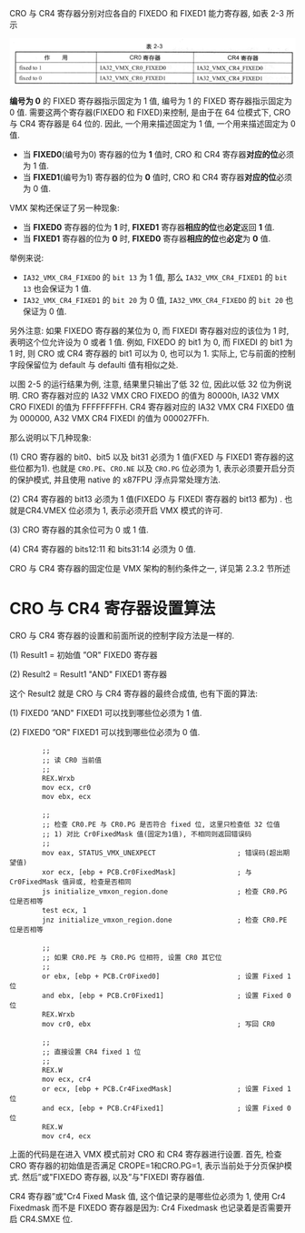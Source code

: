 
CRO 与 CR4 寄存器分别对应各自的 FIXEDO 和 FIXED1 能力寄存器, 如表 2-3 所示

![2021-03-17-10-51-29.png](./images/2021-03-17-10-51-29.png)

**编号为 0** 的 FIXED 寄存器指示固定为 1 值, 编号为 1 的 FIXED 寄存器指示固定为 0 值. 需要这两个寄存器(FIXEDO 和 FIXED)来控制, 是由于在 64 位模式下, CRO 与 CR4 寄存器是 64 位的. 因此, 一个用来描述固定为 1 值, 一个用来描述固定为 0 值. 

* 当 **FIXED0**(编号为0) 寄存器的位为 **1** 值时, CRO 和 CR4 寄存器**对应的位**必须为 1 值. 
* 当 **FIXED1**(编号为1) 寄存器的位为 **0** 值时, CRO 和 CR4 寄存器**对应的位**必须为 0 值. 

VMX 架构还保证了另一种现象: 
* 当 **FIXED0** 寄存器的位为 **1** 时, **FIXED1** 寄存器**相应的位**也**必定**返回 **1** 值. 
* 当 **FIXED1** 寄存器的位为 **0** 时, **FIXED0** 寄存器**相应的位**也**必定**为 **0** 值.

举例来说: 
* `IA32_VMX_CR4_FIXEDO` 的 `bit 13` 为 1 值, 那么 `IA32_VMX_CR4_FIXED1` 的 `bit 13` 也会保证为 1 值. 
* `IA32_VMX_CR4_FIXED1` 的 `bit 20` 为 0 值, `IA32_VMX_CR4_FIXEDO` 的 `bit 20` 也保证为 0 值. 

另外注意: 如果 FIXEDO 寄存器的某位为 0, 而 FIXEDI 寄存器对应的该位为 1 时, 表明这个位允许设为 0 或者 1 值. 例如, FIXEDO 的 bit1 为 0, 而 FIXEDI 的 bit1 为 1 时, 则 CRO 或 CR4 寄存器的 bit1 可以为 0, 也可以为 1. 实际上, 它与前面的控制字段保留位为 default 与 defaulti 值有相似之处. 

以图 2-5 的运行结果为例, 注意, 结果里只输出了低 32 位, 因此以低 32 位为例说明. CRO 寄存器对应的 IA32 VMX CRO FIXEDO 的值为 80000h, IA32 VMX CRO FIXEDI 的值为 FFFFFFFFH. CR4 寄存器对应的 IA32 VMX CR4 FIXED0 值为 000000, A32 VMX CR4 FIXEDI 的值为 000027FFh. 

那么说明以下几种现象: 

(1) CRO 寄存器的 bit0、bit5 以及 bit31 必须为 1 值(FXED 与 FIXED1 寄存器的这些位都为1). 也就是 `CRO.PE`、`CRO.NE` 以及 `CRO.PG` 位必须为 1, 表示必须要开启分页的保护模式, 并且使用 native 的 x87FPU 浮点异常处理方法.

(2) CR4 寄存器的 bit13 必须为 1 值(FIXEDO 与 FIXEDI 寄存器的 bit13 都为) . 也就是CR4.VMEX 位必须为 1, 表示必须开启 VMX 模式的许可. 

(3) CRO 寄存器的其余位可为 0 或 1 值. 

(4) CR4 寄存器的 bits12:11 和 bits31:14 必须为 0 值. 

CRO 与 CR4 寄存器的固定位是 VMX 架构的制约条件之一, 详见第 2.3.2 节所述 

# CRO 与 CR4 寄存器设置算法

CRO 与 CR4 寄存器的设置和前面所说的控制字段方法是一样的. 

(1) Result1 = 初始值 ”OR" FIXED0 寄存器

(2) Result2 = Result1 "AND" FIXED1 寄存器

这个 Result2 就是 CRO 与 CR4 寄存器的最终合成值, 也有下面的算法: 

(1) FIXED0 ”AND" FIXED1 可以找到哪些位必须为 1 值. 

(2) FIXED0 ”OR" FIXED1 可以找到哪些位必须为 0 值. 

```
        ;;
        ;; 读 CR0 当前值
        ;;
        REX.Wrxb
        mov ecx, cr0
        mov ebx, ecx
        
        ;;
        ;; 检查 CR0.PE 与 CR0.PG 是否符合 fixed 位, 这里只检查低 32 位值
        ;; 1) 对比 Cr0FixedMask 值(固定为1值), 不相同则返回错误码
        ;;
        mov eax, STATUS_VMX_UNEXPECT                    ; 错误码(超出期望值)
        xor ecx, [ebp + PCB.Cr0FixedMask]               ; 与 Cr0FixedMask 值异或, 检查是否相同
        js initialize_vmxon_region.done                 ; 检查 CR0.PG 位是否相等
        test ecx, 1
        jnz initialize_vmxon_region.done                ; 检查 CR0.PE 位是否相等
        
        ;;
        ;; 如果 CR0.PE 与 CR0.PG 位相符, 设置 CR0 其它位
        ;;
        or ebx, [ebp + PCB.Cr0Fixed0]                   ; 设置 Fixed 1 位
        and ebx, [ebp + PCB.Cr0Fixed1]                  ; 设置 Fixed 0 位
        REX.Wrxb
        mov cr0, ebx                                    ; 写回 CR0
        
        ;;
        ;; 直接设置 CR4 fixed 1 位
        ;;
        REX.W
        mov ecx, cr4
        or ecx, [ebp + PCB.Cr4FixedMask]                ; 设置 Fixed 1 位
        and ecx, [ebp + PCB.Cr4Fixed1]                  ; 设置 Fixed 0 位
        REX.W
        mov cr4, ecx
```

上面的代码是在进入 VMX 模式前对 CRO 和 CR4 寄存器进行设置. 首先, 检查 CRO 寄存器的初始值是否满足 CROPE=1和CRO.PG=1, 表示当前处于分页保护模式. 然后”或"FIXEDO 寄存器, 以及”与"FIXEDI 寄存器值. 

CR4 寄存器”或"Cr4 Fixed Mask 值, 这个值记录的是哪些位必须为 1, 使用 Cr4 Fixedmask 而不是 FIXEDO 寄存器是因为: Cr4 Fixedmask 也记录着是否需要开启 CR4.SMXE 位. 